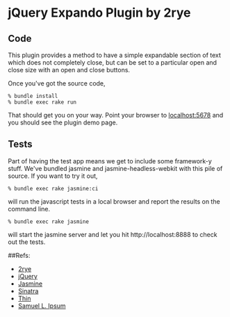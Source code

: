 # jQuery Expando Plugin by 2rye

## Code
This plugin provides a method to have a simple expandable section of text which does not completely close,
but can be set to a particular open and close size with an open and close buttons.

Once you've got the source code, 

    % bundle install
    % bundle exec rake run

That should get you on your way.  Point your browser to [localhost:5678](http://localhost:5678) and you should see the plugin demo page.

## Tests
Part of having the test app means we get to include some framework-y stuff.  We've bundled jasmine and jasmine-headless-webkit with this pile of source.  If you want to try it out,

    % bundle exec rake jasmine:ci

will run the javascript tests in a local browser and report the results on the command line.

    % bundle exec rake jasmine

will start the jasmine server and let you hit http://localhost:8888 to check out the tests.

##Refs: 

* [2rye](http://www.2rye.com/)
* [jQuery](http://jquery.com/)
* [Jasmine](http://pivotal.github.com/jasmine/)
* [Sinatra](http://www.sinatrarb.com)
* [Thin](http://code.macournoyer.com/thin/)
* [Samuel L. Ipsum](http://slipsum.com/)
